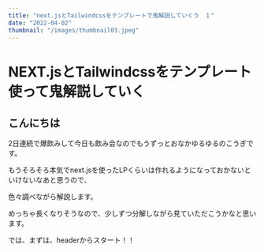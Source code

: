 ```yaml
---
title: "next.jsとTailwindcssをテンプレートで鬼解説していくう　１"
date: "2022-04-02"
thumbnail: "/images/thumbnail03.jpeg"
---
```


# NEXT.jsとTailwindcssをテンプレート使って鬼解説していく



## こんにちは

2日連続で爆飲みして今日も飲み会なのでもうずっとおなかゆるゆるのこうぎです。



もうそろそろ本気でnext.jsを使ったLPくらいは作れるようになっておかないといけないなあと思うので、

色々調べながら解説します。

めっちゃ長くなりそうなので、少しずつ分解しながら見ていただこうかなと思います。



では、まずは、headerからスタート！！





